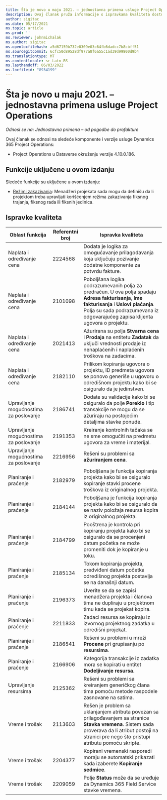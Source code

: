 ```yaml
---
title: Šta je novo u maju 2021. – jednostavna primena usluge Project Operations
description: Ovaj članak pruža informacije o ispravkama kvaliteta dostupnim u jednostavnoj primeni izdanja Project Operations za maj 2021. godine.
author: sigitac
ms.date: 05/17/2021
ms.topic: article
ms.prod: ''
ms.reviewer: johnmichalak
ms.author: sigitac
ms.openlocfilehash: a5d67159b732e0309e03c64fb6dadcc7b8cbff51
ms.sourcegitcommit: 6cfc50d89528df977a8f6a55c1ad39d99800d9b4
ms.translationtype: MT
ms.contentlocale: sr-Latn-RS
ms.lasthandoff: 06/03/2022
ms.locfileid: "8934199"
---
```

# <a name="whats-new-may-2021---project-operations-lite-deployment"></a>Šta je novo u maju 2021. – jednostavna primena usluge Project Operations

_Odnosi se na: Jednostavna primena – od pogodbe do profakture_

Ovaj članak se odnosi na sledeće komponente i verzije usluge Dynamics 365 Project Operations:

   - Project Operations u Dataverse okruženju verzije 4.10.0.186.

## <a name="features-included-in-this-release"></a>Funkcije uključene u ovom izdanju

Sledeće funkcije su uključene u ovom izdanju:

- [Režimi zakazivanja](../../project-management/scheduling-modes.md): Menadžeri projekata sada mogu da definišu da li projektom treba upravljati korišćenjem režima zakazivanja fiksnog trajanja, fiksnog rada ili fiksnih jedinica.

## <a name="quality-updates"></a>Ispravke kvaliteta

| **Oblast funkcija** | **Referentni broj** | **Ispravka kvaliteta** |
| --- | --- | --- |
| Naplata i određivanje cena | 2224568 | Dodata je logika za omogućavanje prilagođavanja koja uključuju pozivanje dodatne komponente za potvrdu fakture. |
| Naplata i određivanje cena | 2101098 | Poboljšana logika podrazumevanih polja za predračun. U ova polja spadaju **Adresa fakturisanja**, **Ime fakturisanja** i **Uslovi plaćanja**. Polja su sada podrazumevana iz odgovarajućeg zapisa klijenta ugovora o projektu. |
| Naplata i određivanje cena | 2021413 | Ažurirana su polja **Stvarna cena** i **Prodaja** na entitetu **Zadatak** da uključi vrednosti prodaje iz nenaplaćenih i naplaćenih troškova na zadacima. |
| Naplata i određivanje cena | 2182110 | Prilikom kopiranja ugovora o projektu, ID predmeta ugovora se ponovo generiše u ugovoru o odredišnom projektu kako bi se osiguralo da je jedinstven. |
| Upravljanje mogućnostima za poslovanje | 2186741 | Dodate su validacije kako bi se osiguralo da polje **Poreklo** i tip transakcije ne mogu da se ažuriraju na postojećim detaljima stavke ponude. |
| Upravljanje mogućnostima za poslovanje | 2191353 | Kreiranje kontrolnih tačaka se ne sme omogućiti na predmetu ugovora za vreme i materijal. |
| Upravljanje mogućnostima za poslovanje | 2216956 | Rešeni su problemi sa **ažuriranjem cena**. |
| Planiranje i praćenje | 2182979 | Poboljšana je funkcija kopiranja projekta kako bi se osiguralo kopiranje stavki procene troškova iz originalnog projekta. |
| Planiranje i praćenje | 2184144 | Poboljšana je funkcija kopiranja projekta kako bi se osiguralo da se naziv položaja resursa kopira iz originalnog projekta. |
| Planiranje i praćenje | 2184799 | Pooštrena je kontrola pri kopiranju projekta kako bi se osiguralo da se procenjeni datum početka ne može promeniti dok je kopiranje u toku. |
| Planiranje i praćenje | 2185134 | Tokom kopiranja projekta, predviđeni datum početka odredišnog projekta postavlja se na današnji datum. |
| Planiranje i praćenje | 2196373 | Uverite se da se zapisi menadžera projekta i članova tima ne dupliraju u projektnom timu kada se projekat kopira. |
| Planiranje i praćenje | 2211833 | Zadaci resursa se kopiraju iz izvornog projektnog zadatka u odredišni projekat. |
| Planiranje i praćenje | 2186541 | Rešeni su problemi u mreži **Procene** pri grupisanju po **resursima**. |
| Planiranje i praćenje | 2166906 | Kategorija transakcije iz zadatka mora se kopirati u entitet **Dodeljivanje resursa**. |
| Upravljanje resursima | 2125362 | Rešeni su problemi sa kreiranjem generičkog člana tima pomoću metode raspodele zasnovane na satima. |
| Vreme i trošak | 2113603 | Rešen je problem sa uklanjanjem atributa povezan sa prilagođavanjem sa stranice **Stavka vremena**. Sistem sada proverava da li atribut postoji na stranici pre nego što pristupi atributu pomoću skripte. |
| Vreme i trošak | 2204377 | Kopirani vremenski rasporedi moraju se automatski prikazati kada izaberete **Kopiranje sedmice**. |
| Vreme i trošak | 2209059 | Polje **Status** može da se uređuje za Dynamics 365 Field Service stavke vremena. |
